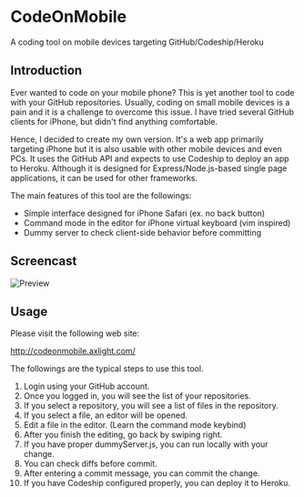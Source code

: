 CodeOnMobile
============

A coding tool on mobile devices targeting GitHub/Codeship/Heroku

Introduction
------------

Ever wanted to code on your mobile phone?
This is yet another tool to code with your GitHub repositories.
Usually, coding on small mobile devices is a pain and
it is a challenge to overcome this issue.
I have tried several GitHub clients for iPhone,
but didn't find anything comfortable.

Hence, I decided to create my own version.
It's a web app primarily targeting iPhone
but it is also usable with other mobile devices and even PCs.
It uses the GitHub API and expects to use Codeship to deploy an app to Heroku.
Although it is designed for Express/Node.js-based single page applications,
it can be used for other frameworks.

The main features of this tool are the followings:

- Simple interface designed for iPhone Safari (ex. no back button)
- Command mode in the editor for iPhone virtual keyboard (vim inspired)
- Dummy server to check client-side behavior before committing

Screencast
----------

![Preview](http://dai-shi.github.io/codeonmobile/screencast.gif)

Usage
-----

Please visit the following web site:

<http://codeonmobile.axlight.com/>

The followings are the typical steps to use this tool.

1. Login using your GitHub account.
2. Once you logged in, you will see the list of your repositories.
3. If you select a repository, you will see a list of files in the repository.
4. If you select a file, an editor will be opened.
5. Edit a file in the editor. (Learn the command mode keybind)
6. After you finish the editing, go back by swiping right.
7. If you have proper dummyServer.js, you can run locally with your change.
8. You can check diffs before commit.
9. After entering a commit message, you can commit the change.
10. If you have Codeship configured properly, you can deploy it to Heroku.
